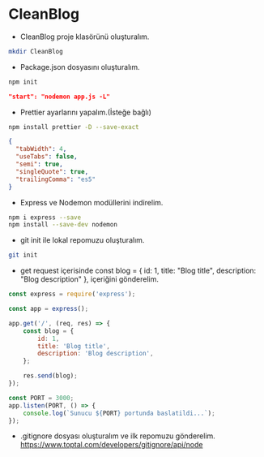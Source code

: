 # CleanBlog

- CleanBlog proje klasörünü oluşturalım.

```bash
mkdir CleanBlog
```

- Package.json dosyasını oluşturalım.

```bash
npm init
```

```json
"start": "nodemon app.js -L"
```

- Prettier ayarlarını yapalım.(İsteğe bağlı)

```bash
npm install prettier -D --save-exact
```

```json
{
  "tabWidth": 4,
  "useTabs": false,
  "semi": true,
  "singleQuote": true,
  "trailingComma": "es5"
}
```

- Express ve Nodemon modüllerini indirelim.

```bash
npm i express --save
npm install --save-dev nodemon
```

- git init ile lokal repomuzu oluşturalım.

```bash
git init
```

- get request içerisinde const blog = { id: 1, title: "Blog title", description: "Blog description" }, içeriğini gönderelim.

```js
const express = require('express');

const app = express();

app.get('/', (req, res) => {
    const blog = {
        id: 1,
        title: 'Blog title',
        description: 'Blog description',
    };

    res.send(blog);
});

const PORT = 3000;
app.listen(PORT, () => {
    console.log(`Sunucu ${PORT} portunda baslatildi...`);
});
```

- .gitignore dosyası oluşturalım ve ilk repomuzu gönderelim.
<https://www.toptal.com/developers/gitignore/api/node>
